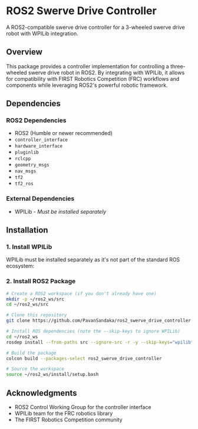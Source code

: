 # ROS2 Swerve Drive Controller

A ROS2-compatible swerve drive controller for a 3-wheeled swerve drive robot with WPILib integration.

## Overview

This package provides a controller implementation for controlling a three-wheeled swerve drive robot in ROS2. By integrating with WPILib, it allows for compatibility with FIRST Robotics Competition (FRC) workflows and components while leveraging ROS2's powerful robotic framework.

## Dependencies

### ROS2 Dependencies
- ROS2 (Humble or newer recommended)
- `controller_interface`
- `hardware_interface`
- `pluginlib`
- `rclcpp`
- `geometry_msgs`
- `nav_msgs`
- `tf2`
- `tf2_ros`

### External Dependencies
- WPILib - *Must be installed separately*

## Installation

### 1. Install WPILib
WPILib must be installed separately as it's not part of the standard ROS ecosystem:

### 2. Install ROS2 Package

```bash
# Create a ROS2 workspace (if you don't already have one)
mkdir -p ~/ros2_ws/src
cd ~/ros2_ws/src

# Clone this repository
git clone https://github.com/PavanSandaka/ros2_swerve_drive_controller.git

# Install ROS dependencies (note the --skip-keys to ignore WPILib)
cd ~/ros2_ws
rosdep install --from-paths src --ignore-src -r -y --skip-keys="wpilib"

# Build the package
colcon build --packages-select ros2_swerve_drive_controller

# Source the workspace
source ~/ros2_ws/install/setup.bash
```

## Acknowledgments

- ROS2 Control Working Group for the controller interface
- WPILib team for the FRC robotics library
- The FIRST Robotics Competition community
